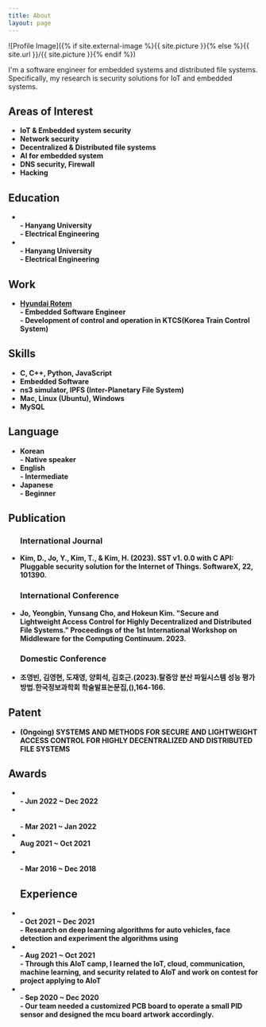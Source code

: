 ```yaml
---
title: About
layout: page
---
```

![Profile Image]({% if site.external-image %}{{ site.picture }}{% else %}{{ site.url }}/{{ site.picture }}{% endif %})

<p> I'm a software engineer for embedded systems and distributed file systems. Specifically, my research is security solutions for IoT and embedded systems.</p>

<h2>Areas of Interest</h2>
<ul>
	<li><b>IoT & Embedded system security</b></li>
	<li><b>Network security</b></li>
	<li><b>Decentralized & Distributed file systems</b></li>
	<li><b>AI for embedded system</b></li>
	<li><b>DNS security, Firewall</b></li>
	<li><b>Hacking</b></li>
</ul>

<h2>Education</h2>

<ul>
	<li><b><span style="color:white">Master of Science (2022.03 ~ 2024.02)</span><br>- Hanyang University<br>- Electrical Engineering<br></b></li>
	<li><b><span style="color:white">Bachelor of Science (2016.03 ~ 2022.02)</span><br>- Hanyang University<br>- Electrical Engineering<br></b></li>

</ul>
<h2>Work</h2>
<!-- <ul>
	<li><b><span style="color:white">Hyundai Rotem</span><img src="{{ site.baseurl }}/assets/images/rotem.jpg" style = "width: 70px;" /><br>- Embedded Software Engineer<br>- Development of control and operation in KTCS(Korea Train Control System)<br>- 2024.05 ~ PRESENT</b></li>
</ul> -->

<ul>
	<li><b><span style="color:white"><a href="https://www.hyundai-rotem.co.kr/en/main/index.do" >Hyundai Rotem</a> (2024.05 ~ PRESENT)</span><br>- Embedded Software Engineer<br>- Development of control and operation in KTCS(Korea Train Control System)<br></b></li>
</ul>

<h2>Skills</h2>

<ul class="skill-list">
	<li><b>C, C++, Python, JavaScript</b></li>
	<li><b>Embedded Software</b></li>
	<li><b>ns3 simulator, IPFS (Inter-Planetary File System)</b></li>
	<li><b>Mac, Linux (Ubuntu), Windows</b></li>
	<li><b>MySQL</b></li>
</ul>

<h2>Language</h2>

<ul>
	<li><b>Korean<br>- Native speaker</b></li>
	<li><b>English<br>- Intermediate</b></li>
	<li><b>Japanese<br>- Beginner</b></li>
</ul>

<h2> Publication </h2>

<ul>
	<h3> International Journal </h3>
	<li><b>Kim, D., Jo, Y., Kim, T., & Kim, H. (2023). SST v1. 0.0 with C API: Pluggable security solution for the Internet of Things. SoftwareX, 22, 101390.</b></li>
	<h3> International Conference </h3>
	<li><b>Jo, Yeongbin, Yunsang Cho, and Hokeun Kim. "Secure and Lightweight Access Control for Highly Decentralized and Distributed File Systems." Proceedings of the 1st International Workshop on Middleware for the Computing Continuum. 2023.</b></li>
	<h3> Domestic Conference </h3>
	<li><b>조영빈, 김영현, 도재영, 양회석, 김호근.(2023).탈중앙 분산 파일시스템 성능 평가 방법.한국정보과학회 학술발표논문집,(),164-166.</b></li>

</ul>

<h2>Patent</h2>

<ul>
	<li><b>(Ongoing) SYSTEMS AND METHODS FOR SECURE AND LIGHTWEIGHT ACCESS CONTROL FOR HIGHLY DECENTRALIZED AND DISTRIBUTED FILE SYSTEMS</b></li>
</ul>

<h2>Awards</h2>

<ul>
	<li><b><span style="color:white">Scholarship in Paan Cultural Scholarship Foundation, Seoul</span><br>- Jun 2022 ~ Dec 2022</b></li>
	<li><b><span style="color:white">Excellence prize in HANYANG Academic Town Contest, Hanyang University</span><br>- Mar 2021 ~ Jan 2022</b></li>
	<li><b><span style="color:white">Top prize in AIoT contest, KAACT</span><br>Aug 2021 ~ Oct 2021</b></li>
	<li><b><span style="color:white">Scholarship in electronic engineering department, Hanyang University</span><br>- Mar 2016 ~ Dec 2018</b></li>
</ul>

<ul>
	<h2>Experience</h2>
	<li><b><span style="color:white">Funzin</span><br>- Oct 2021 ~ Dec 2021<br>- Research on deep learning algorithms for auto vehicles, face detection and experiment the algorithms using</b></li>
	<li><b><span style="color:white">KAACT AIoT Camp</span><br>- Aug 2021 ~ Oct 2021<br>- Through this AIoT camp, I learned the IoT, cloud, communication, machine learning, and security related to AIoT and work on contest for project applying to AIoT</b></li>
	<li><b><span style="color:white">Korea Institute Of Science And Technology(KIST)</span><br>- Sep 2020 ~ Dec 2020<br>- Our team needed a customized PCB board to operate a small PID sensor and designed the mcu board artwork accordingly.</b></li>
</ul>

